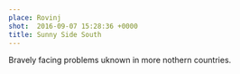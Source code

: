 ```yaml
---
place: Rovinj
shot:  2016-09-07 15:28:36 +0000
title: Sunny Side South
---
```


Bravely facing problems uknown in more nothern countries.
